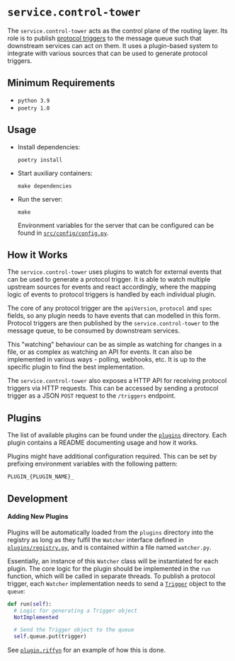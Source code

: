# `service.control-tower`

The `service.control-tower` acts as the control plane of the routing layer. Its role is to publish [protocol triggers](../../docs/protocols.md) to the message queue such that downstream services can act on them. It uses a plugin-based system to integrate with various sources that can be used to generate protocol triggers.

## Minimum Requirements

- `python 3.9`
- `poetry 1.0`

## Usage

- Install dependencies:

  ```
  poetry install
  ```

- Start auxiliary containers:

  ```
  make dependencies
  ```

- Run the server:

  ```
  make
  ```

  Environment variables for the server that can be configured can be found in [`src/config/config.py`](src/config/config.py).

## How it Works

The `service.control-tower` uses plugins to watch for external events that can be used to generate a protocol trigger. It is able to watch multiple upstream sources for events and react accordingly, where the mapping logic of events to protocol triggers is handled by each individual plugin.

The core of any protocol trigger are the `apiVersion`, `protocol` and `spec` fields, so any plugin needs to have events that can modelled in this form. Protocol triggers are then published by the `service.control-tower` to the message queue, to be consumed by downstream services.

This "watching" behaviour can be as simple as watching for changes in a file, or as complex as watching an API for events. It can also be implemented in various ways - polling, webhooks, etc. It is up to the specific plugin to find the best implementation.

The `service.control-tower` also exposes a HTTP API for receiving protocol triggers via HTTP requests. This can be accessed by sending a protocol trigger as a JSON `POST` request to the `/triggers` endpoint.

## Plugins

The list of available plugins can be found under the [`plugins`](plugins) directory. Each plugin contains a README documenting usage and how it works.

Plugins might have additional configuration required. This can be set by prefixing environment variables with the following pattern:

```
PLUGIN_{PLUGIN_NAME}_
```

## Development

#### Adding New Plugins

Plugins will be automatically loaded from the `plugins` directory into the registry as long as they fulfil the `Watcher` interface defined in [`plugins/registry.py`](plugins/registry.py), and is contained within a file named `watcher.py`.

Essentially, an instance of this `Watcher` class will be instantiated for each plugin. The core logic for the plugin should be implemented in the `run` function, which will be called in separate threads. To publish a protocol trigger, each `Watcher` implementation needs to send a [`Trigger`](src/triggers/trigger.py) object to the `queue`:

```python
def run(self):
  # Logic for generating a Trigger object
  NotImplemented

  # Send the Trigger object to the queue
  self.queue.put(trigger)
```

See [`plugin.riffyn`](plugins/riffyn/watcher.py) for an example of how this is done.
